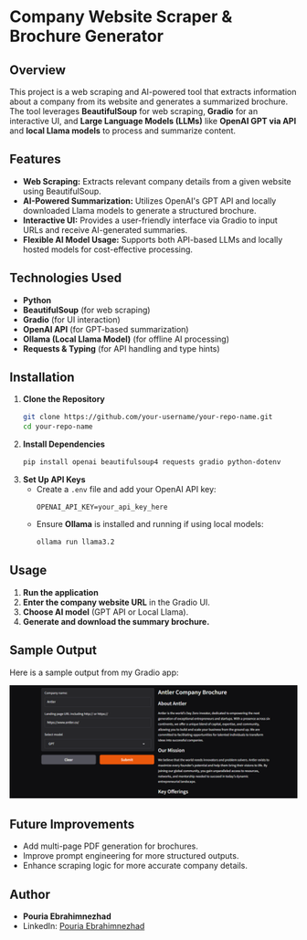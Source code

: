 # Company Website Scraper & Brochure Generator



## Overview
This project is a web scraping and AI-powered tool that extracts information about a company from its website and generates a summarized brochure. The tool leverages **BeautifulSoup** for web scraping, **Gradio** for an interactive UI, and **Large Language Models (LLMs)** like **OpenAI GPT via API** and **local Llama models** to process and summarize content.

## Features
- **Web Scraping:** Extracts relevant company details from a given website using BeautifulSoup.
- **AI-Powered Summarization:** Utilizes OpenAI's GPT API and locally downloaded Llama models to generate a structured brochure.
- **Interactive UI:** Provides a user-friendly interface via Gradio to input URLs and receive AI-generated summaries.
- **Flexible AI Model Usage:** Supports both API-based LLMs and locally hosted models for cost-effective processing.

## Technologies Used
- **Python**
- **BeautifulSoup** (for web scraping)
- **Gradio** (for UI interaction)
- **OpenAI API** (for GPT-based summarization)
- **Ollama (Local Llama Model)** (for offline AI processing)
- **Requests & Typing** (for API handling and type hints)

## Installation
1. **Clone the Repository**
   ```bash
   git clone https://github.com/your-username/your-repo-name.git
   cd your-repo-name
   ```
2. **Install Dependencies**
   ```bash
   pip install openai beautifulsoup4 requests gradio python-dotenv
   ```
3. **Set Up API Keys**
   - Create a `.env` file and add your OpenAI API key:
     ```plaintext
     OPENAI_API_KEY=your_api_key_here
     ```
   - Ensure **Ollama** is installed and running if using local models:
     ```bash
     ollama run llama3.2
     ```

## Usage
1. **Run the application**
2. **Enter the company website URL** in the Gradio UI.
3. **Choose AI model** (GPT API or Local Llama).
4. **Generate and download the summary brochure.**

## Sample Output

Here is a sample output from my Gradio app:

![Gradio Output](images/Gradio_Output.png)

## Future Improvements
- Add multi-page PDF generation for brochures.
- Improve prompt engineering for more structured outputs.
- Enhance scraping logic for more accurate company details.

## Author
- **Pouria Ebrahimnezhad**
- LinkedIn: [Pouria Ebrahimnezhad](https://www.linkedin.com/in/pouria-ebram/)


